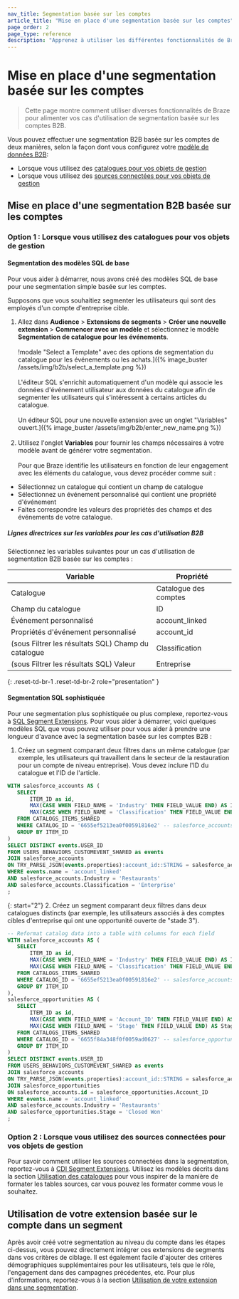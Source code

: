```yaml
---
nav_title: Segmentation basée sur les comptes
article_title: "Mise en place d'une segmentation basée sur les comptes"
page_order: 2
page_type: reference
description: "Apprenez à utiliser les différentes fonctionnalités de Braze pour alimenter vos cas d'utilisation de segmentation basée sur les comptes B2B."
---
```


# Mise en place d'une segmentation basée sur les comptes

> Cette page montre comment utiliser diverses fonctionnalités de Braze pour alimenter vos cas d'utilisation de segmentation basée sur les comptes B2B.

Vous pouvez effectuer une segmentation B2B basée sur les comptes de deux manières, selon la façon dont vous configurez votre [modèle de données B2B]({{site.baseurl}}/user_guide/getting_started/b2b_use_cases/b2b_data_models/):

- Lorsque vous utilisez des [catalogues pour vos objets de gestion](#option-1-when-using-catalogs-for-your-business-objects)
- Lorsque vous utilisez des [sources connectées pour vos objets de gestion](#option-2-when-using-connected-sources-for-your-business-objects)

## Mise en place d'une segmentation B2B basée sur les comptes

### Option 1 : Lorsque vous utilisez des catalogues pour vos objets de gestion

#### Segmentation des modèles SQL de base

Pour vous aider à démarrer, nous avons créé des modèles SQL de base pour une segmentation simple basée sur les comptes.

Supposons que vous souhaitiez segmenter les utilisateurs qui sont des employés d'un compte d'entreprise cible. 

1. Allez dans **Audience** > **Extensions de segments** > **Créer une nouvelle extension** > **Commencer avec un modèle** et sélectionnez le modèle **Segmentation de catalogue pour les événements**. <br><br> !modale "Select a Template" avec des options de segmentation du catalogue pour les événements ou les achats.]({% image_buster /assets/img/b2b/select_a_template.png %})<br><br>L'éditeur SQL s'enrichit automatiquement d'un modèle qui associe les données d'événement utilisateur aux données du catalogue afin de segmenter les utilisateurs qui s'intéressent à certains articles du catalogue. <br><br>Un éditeur SQL pour une nouvelle extension avec un onglet "Variables" ouvert.]({% image_buster /assets/img/b2b/enter_new_name.png %})<br><br>
2. Utilisez l'onglet **Variables** pour fournir les champs nécessaires à votre modèle avant de générer votre segmentation.<br><br>Pour que Braze identifie les utilisateurs en fonction de leur engagement avec les éléments du catalogue, vous devez procéder comme suit :
- Sélectionnez un catalogue qui contient un champ de catalogue
- Sélectionnez un événement personnalisé qui contient une propriété d'événement
- Faites correspondre les valeurs des propriétés des champs et des événements de votre catalogue.

##### Lignes directrices sur les variables pour les cas d'utilisation B2B

Sélectionnez les variables suivantes pour un cas d'utilisation de segmentation B2B basée sur les comptes :

| Variable | Propriété |
| --- | --- |
| Catalogue | Catalogue des comptes |
| Champ du catalogue | ID |
| Événement personnalisé | account_linked |
| Propriétés d'événement personnalisé | account_id |
| (sous Filtrer les résultats SQL) Champ du catalogue | Classification |
| (sous Filtrer les résultats SQL) Valeur | Entreprise |
{: .reset-td-br-1 .reset-td-br-2 role="presentation" }

#### Segmentation SQL sophistiquée

Pour une segmentation plus sophistiquée ou plus complexe, reportez-vous à [SQL Segment Extensions]({{site.baseurl}}/user_guide/engagement_tools/segments/sql_segments/). Pour vous aider à démarrer, voici quelques modèles SQL que vous pouvez utiliser pour vous aider à prendre une longueur d'avance avec la segmentation basée sur les comptes B2B :

1. Créez un segment comparant deux filtres dans un même catalogue (par exemple, les utilisateurs qui travaillent dans le secteur de la restauration pour un compte de niveau entreprise). Vous devez inclure l'ID du catalogue et l'ID de l'article.

```sql
WITH salesforce_accounts AS (
   SELECT
       ITEM_ID as id,
       MAX(CASE WHEN FIELD_NAME = 'Industry' THEN FIELD_VALUE END) AS Industry,
       MAX(CASE WHEN FIELD_NAME = 'Classification' THEN FIELD_VALUE END) AS Classification,
   FROM CATALOGS_ITEMS_SHARED
   WHERE CATALOG_ID = '6655ef5213ea0f00591816e2' -- salesforce_accounts
   GROUP BY ITEM_ID
)
SELECT DISTINCT events.USER_ID
FROM USERS_BEHAVIORS_CUSTOMEVENT_SHARED as events
JOIN salesforce_accounts
ON TRY_PARSE_JSON(events.properties):account_id::STRING = salesforce_accounts.id
WHERE events.name = 'account_linked'
AND salesforce_accounts.Industry = 'Restaurants'
AND salesforce_accounts.Classification = 'Enterprise'
; 
```

{: start="2"}
2\. Créez un segment comparant deux filtres dans deux catalogues distincts (par exemple, les utilisateurs associés à des comptes cibles d'entreprise qui ont une opportunité ouverte de "stade 3").

```sql
-- Reformat catalog data into a table with columns for each field
WITH salesforce_accounts AS (
   SELECT
       ITEM_ID as id,
       MAX(CASE WHEN FIELD_NAME = 'Industry' THEN FIELD_VALUE END) AS Industry,
       MAX(CASE WHEN FIELD_NAME = 'Classification' THEN FIELD_VALUE END) AS Classification,
   FROM CATALOGS_ITEMS_SHARED
   WHERE CATALOG_ID = '6655ef5213ea0f00591816e2' -- salesforce_accounts
   GROUP BY ITEM_ID
),
salesforce_opportunities AS (
   SELECT
       ITEM_ID as id,
       MAX(CASE WHEN FIELD_NAME = 'Account_ID' THEN FIELD_VALUE END) AS Account_ID,
       MAX(CASE WHEN FIELD_NAME = 'Stage' THEN FIELD_VALUE END) AS Stage,
   FROM CATALOGS_ITEMS_SHARED
   WHERE CATALOG_ID = '6655f84a348f0f0059ad0627' -- salesforce_opportunities
   GROUP BY ITEM_ID
)
SELECT DISTINCT events.USER_ID
FROM USERS_BEHAVIORS_CUSTOMEVENT_SHARED as events
JOIN salesforce_accounts
ON TRY_PARSE_JSON(events.properties):account_id::STRING = salesforce_accounts.id
JOIN salesforce_opportunities
ON salesforce_accounts.id = salesforce_opportunities.Account_ID
WHERE events.name = 'account_linked'
AND salesforce_accounts.Industry = 'Restaurants'
AND salesforce_opportunities.Stage = 'Closed Won'
;
```

### Option 2 : Lorsque vous utilisez des sources connectées pour vos objets de gestion

Pour savoir comment utiliser les sources connectées dans la segmentation, reportez-vous à [CDI Segment Extensions]({{site.baseurl}}/user_guide/engagement_tools/segments/segment_extension/cdi_segments/). Utilisez les modèles décrits dans la section [Utilisation des catalogues](#option-1-when-using-catalogs-for-your-business-objects) pour vous inspirer de la manière de formater les tables sources, car vous pouvez les formater comme vous le souhaitez.

## Utilisation de votre extension basée sur le compte dans un segment

Après avoir créé votre segmentation au niveau du compte dans les étapes ci-dessus, vous pouvez directement intégrer ces extensions de segments dans vos critères de ciblage. Il est également facile d'ajouter des critères démographiques supplémentaires pour les utilisateurs, tels que le rôle, l'engagement dans des campagnes précédentes, etc. Pour plus d'informations, reportez-vous à la section [Utilisation de votre extension dans une segmentation]({{site.baseurl}}/user_guide/engagement_tools/segments/segment_extension/#step-6-use-your-extension-in-a-segment).

